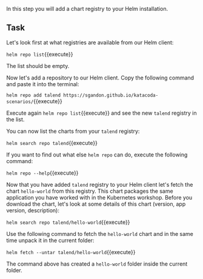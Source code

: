 In this step you will add a chart registry to your Helm installation.

## Task

Let's look first at what registries are available from our Helm client:

`helm repo list`{{execute}}

The list should be empty.

Now let's add a repository to our Helm client. Copy the following command and paste it into the terminal:

`helm repo add talend https://sgandon.github.io/katacoda-scenarios/`{{execute}}

Execute again `helm repo list`{{execute}} and see the new `talend` registry in the list.

You can now list the charts from your `talend` registry:

`helm search repo talend`{{execute}}

If you want to find out what else `helm repo` can do, execute the following command:

`helm repo --help`{{execute}}

Now that you have added `talend` registry to your Helm client let's fetch the chart `hello-world` from this registry.
This chart packages the same application you have worked with in the Kubernetes workshop.
Before you download the chart, let's look at some details of this chart (version, app version, description):

`helm search repo talend/hello-world`{{execute}}

Use the following command to fetch the `hello-world` chart and in the same time unpack it in the current folder:

`helm fetch --untar talend/hello-world`{{execute}}

The command above has created a `hello-world` folder inside the current folder.
